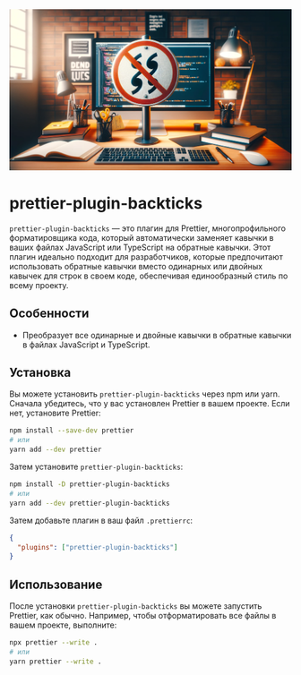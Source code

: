 <img src="./images/banner.webp" alt="prettier-plugin-backticks" />

# prettier-plugin-backticks

`prettier-plugin-backticks` — это плагин для Prettier, многопрофильного форматировщика кода, который автоматически
заменяет кавычки в ваших файлах JavaScript или TypeScript на обратные кавычки. Этот плагин идеально подходит для
разработчиков, которые предпочитают использовать обратные кавычки вместо одинарных или двойных кавычек для строк в своем
коде, обеспечивая единообразный стиль по всему проекту.

## Особенности

- Преобразует все одинарные и двойные кавычки в обратные кавычки в файлах JavaScript и TypeScript.

## Установка

Вы можете установить `prettier-plugin-backticks` через npm или yarn. Сначала убедитесь, что у вас установлен Prettier
в вашем проекте. Если нет, установите Prettier:

```bash
npm install --save-dev prettier
# или
yarn add --dev prettier
```

Затем установите `prettier-plugin-backticks`:

```bash
npm install -D prettier-plugin-backticks
# или
yarn add --dev prettier-plugin-backticks
```

Затем добавьте плагин в ваш файл `.prettierrc`:

```json
{
  "plugins": ["prettier-plugin-backticks"]
}
```

## Использование

После установки `prettier-plugin-backticks` вы можете запустить Prettier, как обычно. Например, чтобы отформатировать
все файлы в вашем проекте, выполните:

```bash
npx prettier --write .
# или
yarn prettier --write .
```